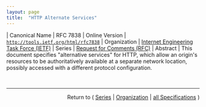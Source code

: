 ```yaml
---
layout: page
title:  "HTTP Alternate Services"
---
```


| Canonical Name | RFC 7838
| Online Version | [`http://tools.ietf.org/html/rfc7838`](http://tools.ietf.org/html/rfc7838)
| Organization | [Internet Engineering Task Force (IETF)](..)
| Series | [Request for Comments (RFC)](.)
| Abstract | This document specifies "alternative services" for HTTP, which allow an origin's resources to be authoritatively available at a separate network location, possibly accessed with a different protocol configuration.

<br/>
<hr/>

<p style="text-align: right">Return to ( <a href="./">Series</a> | <a href="../">Organization</a> | <a href="../../">all Specifications</a> )</p>